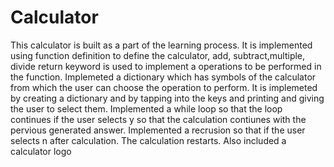 # Calculator
This calculator is built as a part of the learning process. 
It is implemented using function definition to define the calculator, add, subtract,multiple, divide
return keyword is used to implement a operations to be performed in the function.
Implemeted a dictionary which has symbols of the calculator from which the user can choose the operation to perform. It is implemeted by creating a dictionary and by tapping into the keys and printing and giving the user to select them.
Implemented a while loop so that the loop continues if the user selects y so that the calculation contiunes with the pervious generated answer.
Implemented a recrusion so that if the user selects n after calculation. The calculation restarts.
Also included a calculator logo
